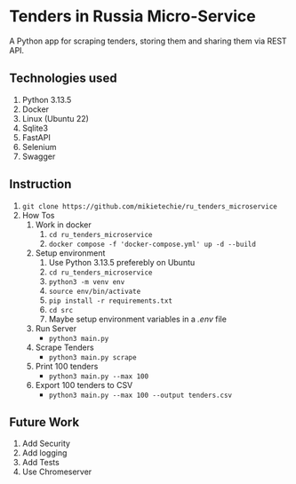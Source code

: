 # Tenders in Russia Micro-Service

A Python app for scraping tenders, storing them and sharing them via REST API.

## Technologies used

1. Python 3.13.5
2. Docker
3. Linux (Ubuntu 22)
4. Sqlite3
5. FastAPI
6. Selenium
7. Swagger

## Instruction

1. `git clone https://github.com/mikietechie/ru_tenders_microservice`
2. How Tos
   1. Work in docker
      1. `cd ru_tenders_microservice`
      2. `docker compose -f 'docker-compose.yml' up -d --build`
   2. Setup environment
      1. Use Python 3.13.5 preferebly on Ubuntu
      2. `cd ru_tenders_microservice`
      3. `python3 -m venv env`
      4. `source env/bin/activate`
      5. `pip install -r requirements.txt`
      6. `cd src`
      7. Maybe setup environment variables in a _.env_ file
   3. Run Server
      - `python3 main.py`
   4. Scrape Tenders
      - `python3 main.py scrape`
   5. Print 100 tenders
      - `python3 main.py --max 100`
   6. Export 100 tenders to CSV
      - `python3 main.py --max 100 --output tenders.csv`

## Future Work

1. Add Security
2. Add logging
3. Add Tests
4. Use Chromeserver

